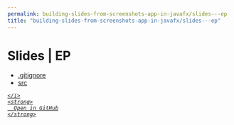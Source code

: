 ```yaml
---
permalink: building-slides-from-screenshots-app-in-javafx/slides---ep
title: "building-slides-from-screenshots-app-in-javafx/slides---ep"
---
```


# Slides | EP
<ul>
  <li>
    <a href="https://github.com/tobiasbriones/test-blog-deploy/tree/main/swe/dev/java/javafx/drawing/productivity/building-slides-from-screenshots-app-in-javafx/slides---ep/.gitignore" target="_blank">
      .gitignore
    </a>
  </li>
  <li>
    <a href="src">
      src
    </a>
  </li>
</ul>
<div class="social open-gh-btn my-4">
  <a class="btn btn-github" href="https://github.com/tobiasbriones/test-blog-deploy/tree/main/swe/dev/java/javafx/drawing/productivity/building-slides-from-screenshots-app-in-javafx/slides---ep" target="_blank">
    <i class="fab fa-github">
      
    </i>
    <strong>
      Open in GitHub
    </strong>
  </a>
</div>